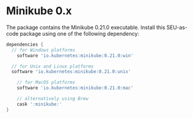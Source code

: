 # Minikube 0.x

The package contains the Minikube 0.21.0 executable. Install this SEU-as-code
package using one of the following dependency:

```groovy
dependencies {
  // for Windows platforms
	software 'io.kubernetes:minikube:0.21.0:win'

  // for Unix and Linux platforms
  software 'io.kubernetes:minikube:0.21.0:unix'

	// for MacOS platforms
	software 'io.kubernetes:minikube:0.21.0:mac'

	// alternatively using Brew
	cask ':minikube:'
}
```
